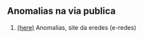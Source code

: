 ## Anomalias na via publica
1. [(here)](https://balcaodigital.e-redes.pt/anomalies/public-light) Anomalias, site da eredes (e-redes)

